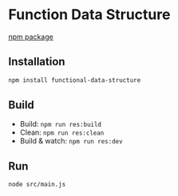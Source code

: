 # Function Data Structure 

[npm package](https://www.npmjs.com/package/functional-data-structure)


## Installation

```sh
npm install functional-data-structure
```

## Build

- Build: `npm run res:build`
- Clean: `npm run res:clean`
- Build & watch: `npm run res:dev`

## Run

```sh
node src/main.js
```
